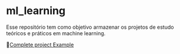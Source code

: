 # ml_learning
Esse repositório tem como objetivo armazenar os projetos de estudo teóricos e práticos em machine learning.

📜[Complete project Example](https://github.com/RubensCordeiro/ml_learning/tree/main/complete_ml_project_example)
